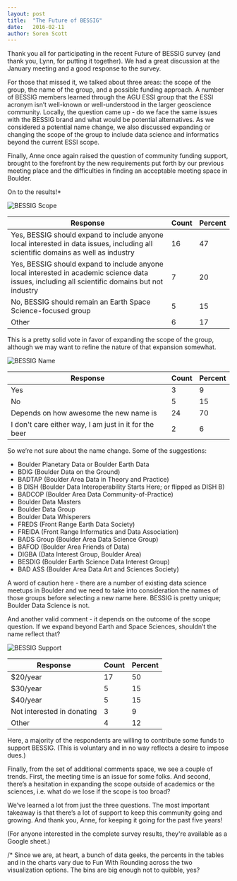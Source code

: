 ```yaml
---
layout: post
title:  "The Future of BESSIG"
date:   2016-02-11
author: Soren Scott
---
```

Thank you all for participating in the recent Future of BESSIG survey (and thank you, Lynn, for putting it together). We had a great discussion at the January meeting and a good response to the survey.

For those that missed it, we talked about three areas: the scope of the group, the name of the group, and a possible funding approach. A number of BESSIG members learned through the AGU ESSI group that the ESSI acronym isn’t well-known or well-understood in the larger geoscience community. Locally, the question came up - do we face the same issues with the BESSIG brand and what would be potential alternatives. As we considered a potential name change, we also discussed expanding or changing the scope of the group to include data science and informatics beyond the current ESSI scope.

Finally, Anne once again raised the question of community funding support, brought to the forefront by the new requirements put forth by our previous meeting place and the difficulties in finding an acceptable meeting space in Boulder.

On to the results!*

![BESSIG Scope]({{site.url}}{{site.baseurl}}/images/bessig_scope.png)

| Response                                                                                                                                        | Count | Percent | 
|-------------------------------------------------------------------------------------------------------------------------------------------------|-------|---------| 
| Yes, BESSIG should expand to include anyone local interested in data issues, including all scientific domains as well as industry               | 16    | 47      | 
| Yes, BESSIG should expand to include anyone local interested in academic science data issues, including all scientific domains but not industry | 7     | 20      | 
| No, BESSIG should remain an Earth Space Science-focused group                                                                                   | 5     | 15      | 
| Other                                                                                                                                           | 6     | 17      | 

This is a pretty solid vote in favor of expanding the scope of the group, although we may want to refine the nature of that expansion somewhat.

![BESSIG Name]({{site.url}}{{site.baseurl}}/images/bessig_name.png)

| Response                                              | Count | Percent | 
|-------------------------------------------------------|-------|---------| 
| Yes                                                   | 3     | 9       | 
| No                                                    | 5     | 15      | 
| Depends on how awesome the new name is                | 24    | 70      | 
| I don't care either way, I am just in it for the beer | 2     | 6       | 

So we’re not sure about the name change. Some of the suggestions:

* Boulder Planetary Data or Boulder Earth Data
* BDIG (Boulder Data on the Ground)
* BADTAP (Boulder Area Data in Theory and Practice)
* B DISH (Boulder Data Interoperability Starts Here; or flipped as DISH B)
* BADCOP (Boulder Area Data Community-of-Practice)
* Boulder Data Masters
* Boulder Data Group
* Boulder Data Whisperers
* FREDS (Front Range Earth Data Society)
* FREIDA (Front Range Informatics and Data Association)
* BADS Group (Boulder Area Data Science Group)
* BAFOD (Boulder Area Friends of Data)
* DIGBA (Data Interest Group, Boulder Area)
* BESDIG (Boulder Earth Science Data Interest Group)
* BAD ASS (Boulder Area Data Art and Sciences Society)

A word of caution here - there are a number of existing data science meetups in Boulder and we need to take into consideration the names of those groups before selecting a new name here. BESSIG is pretty unique; Boulder Data Science is not.

And another valid comment - it depends on the outcome of the scope question. If we expand beyond Earth and Space Sciences, shouldn’t the name reflect that?

![BESSIG Support]({{site.url}}{{site.baseurl}}/images/bessig_support.png)

| Response                   | Count | Percent | 
|----------------------------|-------|---------| 
| $20/year                   | 17    | 50      | 
| $30/year                   | 5     | 15      | 
| $40/year                   | 5     | 15      | 
| Not interested in donating | 3     | 9       | 
| Other                      | 4     | 12      | 

Here, a majority of the respondents are willing to contribute some funds to support BESSIG. (This is voluntary and in no way reflects a desire to impose dues.)

Finally, from the set of additional comments space, we see a couple of trends. First, the meeting time is an issue for some folks. And second, there’s a hesitation in expanding the scope outside of academics or the sciences, i.e. what do we lose if the scope is too broad?

We’ve learned a lot from just the three questions. The most important takeaway is that there’s a lot of support to keep this community going and growing. And thank you, Anne, for keeping it going for the past five years!

(For anyone interested in the complete survey results, they're available as a Google sheet.)

/* Since we are, at heart, a bunch of data geeks, the percents in the tables and in the charts vary due to Fun With Rounding across the two visualization options. The bins are big enough not to quibble, yes? 

